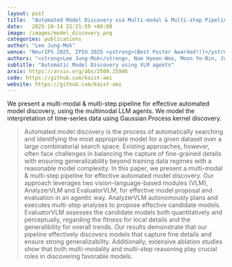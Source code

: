 ```yaml
---
layout: post
title:  "Automated Model Discovery via Multi-modal & Multi-step Pipeline"
date:   2025-10-14 22:21:59 +00:00
image: /images/model_discovery.png
categories: publications
author: "Lee Jung-Mok"
venue: "NeurIPS 2025, IPIU 2025 <ystrong>(Best Poster Awarded!!)</ystrong>"
authors: "<strong>Lee Jung-Mok</strong>, Nam Hyeon-Woo, Moon Ye-Bin, Junhyun Nam, Tae-Hyun Oh"
subtitle: "Automatic Model Discovery using VLM agents"
arxiv: https://arxiv.org/abs/2509.25946
code: https://github.com/kaist-ami
website: https://github.com/kaist-ami
---
```


We present a multi-modal & multi-step pipeline for effective automated model discovery, using the multimodal LLM agents. We model the interpretation of time-series data using Gaussian Process kernel discovery. 

<blockquote>
  <p>
    Automated model discovery is the process of automatically searching and identifying the most appropriate model for a given dataset over a large combinatorial search space. Existing approaches, however, often face challenges in balancing the capture of fine-grained details with ensuring generalizability beyond training data regimes with a reasonable model complexity. In this paper, we present a multi-modal & multi-step pipeline for effective automated model discovery. Our approach leverages two vision-language-based modules (VLM), AnalyzerVLM and EvaluatorVLM, for effective model proposal and evaluation in an agentic way. AnalyzerVLM autonomously plans and executes multi-step analyses to propose effective candidate models. EvaluatorVLM assesses the candidate models both quantitatively and perceptually, regarding the fitness for local details and the generalibility for overall trends. Our results demonstrate that our pipeline effectively discovers models that capture fine details and ensure strong generalizability. Additionally, extensive ablation studies show that both multi-modality and multi-step reasoning play crucial roles in discovering favorable models.
  </p>
</blockquote>
